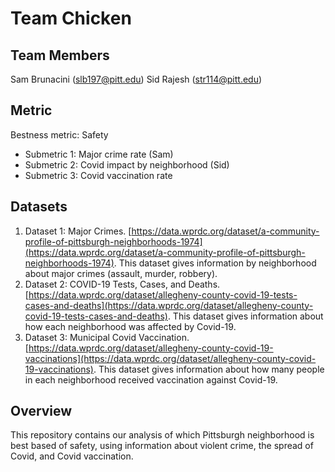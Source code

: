 # Team Chicken


## Team Members

Sam Brunacini (slb197@pitt.edu)
Sid Rajesh (str114@pitt.edu)

## Metric

Bestness metric: Safety
- Submetric 1: Major crime rate (Sam)
- Submetric 2: Covid impact by neighborhood (Sid)
- Submetric 3: Covid vaccination rate

## Datasets
1. Dataset 1: Major Crimes. [https://data.wprdc.org/dataset/a-community-profile-of-pittsburgh-neighborhoods-1974](https://data.wprdc.org/dataset/a-community-profile-of-pittsburgh-neighborhoods-1974). This dataset gives information by neighborhood about major crimes (assault, murder, robbery).
2. Dataset 2: COVID-19 Tests, Cases, and Deaths. [https://data.wprdc.org/dataset/allegheny-county-covid-19-tests-cases-and-deaths](https://data.wprdc.org/dataset/allegheny-county-covid-19-tests-cases-and-deaths). This dataset gives information about how each neighborhood was affected by Covid-19.
3. Dataset 3: Municipal Covid Vaccination. [https://data.wprdc.org/dataset/allegheny-county-covid-19-vaccinations](https://data.wprdc.org/dataset/allegheny-county-covid-19-vaccinations). This dataset gives information about how many people in each neighborhood received vaccination against Covid-19.


## Overview

This repository contains our analysis of which Pittsburgh neighborhood is best based of safety, using information about violent crime, the spread of Covid, and Covid vaccination.
